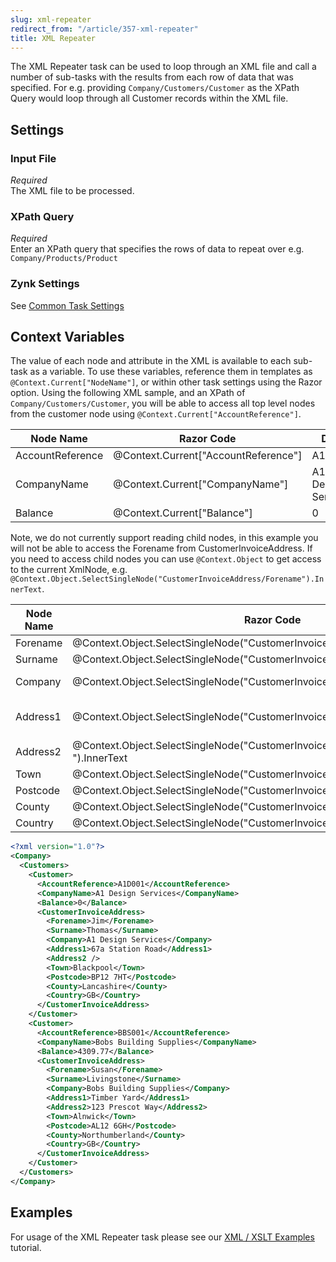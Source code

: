 ```yaml
---
slug: xml-repeater
redirect_from: "/article/357-xml-repeater"
title: XML Repeater
---
```

The XML Repeater task can be used to loop through an XML file and call a number of sub-tasks with the results from each row of data that was specified. For e.g. providing `Company/Customers/Customer` as the XPath Query would loop through all Customer records within the XML file.

## Settings
### Input File
_Required_  
The XML file to be processed.

### XPath Query
_Required_  
Enter an XPath query that specifies the rows of data to repeat over e.g. `Company/Products/Product`

### Zynk Settings
See [Common Task Settings](common-task-settings)

## Context Variables
The value of each node and attribute in the XML is available to each sub-task as a variable. To use these variables, reference them in templates as `@Context.Current["NodeName"]`, or within other task settings using the Razor option. Using the following XML sample, and an XPath of `Company/Customers/Customer`, you will be able to access all top level nodes from the customer node using `@Context.Current["AccountReference"]`.  

| Node Name | Razor Code | Data |
| --- | --- | --- |
| AccountReference | @Context.Current["AccountReference"] | A1D001 |
| CompanyName | @Context.Current["CompanyName"] | A1 Design Services |
| Balance | @Context.Current["Balance"] | 0 |

Note, we do not currently support reading child nodes, in this example you will not be able to access the Forename from CustomerInvoiceAddress. If you need to access child nodes you can use `@Context.Object` to get access to the current XmlNode, e.g. `@Context.Object.SelectSingleNode("CustomerInvoiceAddress/Forename").InnerText`.

| Node Name | Razor Code | Data |
| --- | --- | --- |
| Forename | @Context.Object.SelectSingleNode("CustomerInvoiceAddress/Forename").InnerText | 	Jim |
| 	Surname | 	@Context.Object.SelectSingleNode("CustomerInvoiceAddress/Surname").InnerText | 	Thomas |
| 	Company | 	@Context.Object.SelectSingleNode("CustomerInvoiceAddress/Company").InnerText | 	A1 Design Services |
| 	Address1 | 	@Context.Object.SelectSingleNode("CustomerInvoiceAddress/Address1").InnerText | 	67a Station Road |
| 	Address2 | 	@Context.Object.SelectSingleNode("CustomerInvoiceAddress/Address2 ").InnerText |
| 	Town | 	@Context.Object.SelectSingleNode("CustomerInvoiceAddress/Town").InnerText | 	Blackpool |
| 	Postcode | 	@Context.Object.SelectSingleNode("CustomerInvoiceAddress/Postcode").InnerText | 	BP12 7HT |
| 	County | 	@Context.Object.SelectSingleNode("CustomerInvoiceAddress/County").InnerText | 	Lancashire |
| 	Country | 	@Context.Object.SelectSingleNode("CustomerInvoiceAddress/Country").InnerText | 	GB |

```xml
<?xml version="1.0"?>
<Company>
  <Customers>
    <Customer>
      <AccountReference>A1D001</AccountReference>
      <CompanyName>A1 Design Services</CompanyName>
      <Balance>0</Balance>
      <CustomerInvoiceAddress>
        <Forename>Jim</Forename>
        <Surname>Thomas</Surname>
        <Company>A1 Design Services</Company>
        <Address1>67a Station Road</Address1>
        <Address2 />
        <Town>Blackpool</Town>
        <Postcode>BP12 7HT</Postcode>
        <County>Lancashire</County>
        <Country>GB</Country>
      </CustomerInvoiceAddress>
    </Customer>
    <Customer>
      <AccountReference>BBS001</AccountReference>
      <CompanyName>Bobs Building Supplies</CompanyName>
      <Balance>4309.77</Balance>
      <CustomerInvoiceAddress>
        <Forename>Susan</Forename>
        <Surname>Livingstone</Surname>
        <Company>Bobs Building Supplies</Company>
        <Address1>Timber Yard</Address1>
        <Address2>123 Prescot Way</Address2>
        <Town>Alnwick</Town>
        <Postcode>AL12 6GH</Postcode>
        <County>Northumberland</County>
        <Country>GB</Country>
      </CustomerInvoiceAddress>
    </Customer>
  </Customers>
</Company>
```

## Examples
For usage of the XML Repeater task please see our [XML / XSLT Examples](create-an-xslt-file) tutorial. 